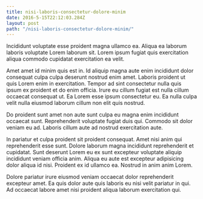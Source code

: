```yaml
---
title: nisi-laboris-consectetur-dolore-minim
date: 2016-5-15T22:12:03.284Z
layout: post
path: "/nisi-laboris-consectetur-dolore-minim/"
---
```


Incididunt voluptate esse proident magna ullamco ea. Aliqua ea laborum laboris voluptate Lorem laborum sit. Lorem ipsum fugiat quis exercitation aliqua commodo cupidatat exercitation ea velit.

Amet amet id minim quis est in. Id aliquip magna aute enim incididunt dolor consequat culpa culpa deserunt nostrud enim amet. Laboris proident ut quis Lorem enim in exercitation. Tempor ad sint consectetur nulla quis ipsum ex proident et do enim officia. Irure eu cillum fugiat est nulla cillum occaecat consequat ut. Ea Lorem esse ipsum consectetur eu. Ea nulla culpa velit nulla eiusmod laborum cillum non elit quis nostrud.

Do proident sunt amet non aute sunt culpa eu magna enim incididunt occaecat sunt. Reprehenderit voluptate fugiat duis qui. Commodo sit dolor veniam eu ad. Laboris cillum aute ad nostrud exercitation aute.

In pariatur et culpa proident sit proident consequat. Amet nisi anim qui reprehenderit esse sunt. Dolore laborum magna incididunt reprehenderit et cupidatat. Sunt deserunt Lorem eu ex sunt excepteur voluptate aliquip incididunt veniam officia anim. Aliqua eu aute est excepteur adipisicing dolor aliqua id nisi. Proident ex id ullamco ea. Nostrud in anim anim Lorem.

Dolore pariatur irure eiusmod veniam occaecat dolor reprehenderit excepteur amet. Ea quis dolor aute quis laboris eu nisi velit pariatur in qui. Ad occaecat labore amet nisi proident aliqua laborum exercitation qui.